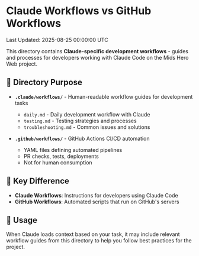 # Claude Workflows vs GitHub Workflows
Last Updated: 2025-08-25 00:00:00 UTC

This directory contains **Claude-specific development workflows** - guides and processes for developers working with Claude Code on the Mids Hero Web project.

## 📁 Directory Purpose

- **`.claude/workflows/`** - Human-readable workflow guides for development tasks
  - `daily.md` - Daily development workflow with Claude
  - `testing.md` - Testing strategies and processes
  - `troubleshooting.md` - Common issues and solutions

- **`.github/workflows/`** - GitHub Actions CI/CD automation
  - YAML files defining automated pipelines
  - PR checks, tests, deployments
  - Not for human consumption

## 🎯 Key Difference

- **Claude Workflows**: Instructions for developers using Claude Code
- **GitHub Workflows**: Automated scripts that run on GitHub's servers

## 📖 Usage

When Claude loads context based on your task, it may include relevant workflow guides from this directory to help you follow best practices for the project.